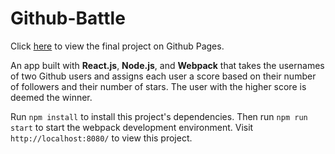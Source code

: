 # Github-Battle

Click <a href="https://jeffreyxchan.github.io/Github-Battle/" target="_blank">here</a> to view the final project on Github Pages.

An app built with <b>React.js</b>, <b>Node.js</b>, and <b>Webpack</b> that takes the usernames of two Github users and assigns each user a score based on their number of followers and their number of stars. The user with the higher score is deemed the winner.

Run <code>npm install</code> to install this project's dependencies.
Then run <code>npm run start</code> to start the webpack development environment.
Visit <code>http://localhost:8080/</code> to view this project.
